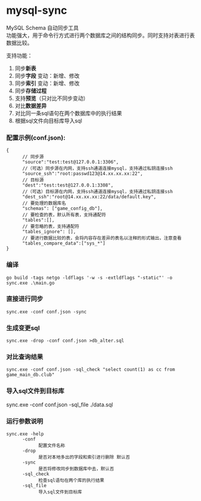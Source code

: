 # mysql-sync

MySQL Schema 自动同步工具  
功能强大，用于命令行方式进行两个数据库之间的结构同步。同时支持对表进行表数据比较。

支持功能：  

1. 同步**新表**  
2. 同步**字段** 变动：新增、修改  
3. 同步**索引** 变动：新增、修改
4. 同步**存储过程**
4. 支持**预览**（只对比不同步变动）  
5. 对比**数据差异**
6. 对比同一条sql语句在两个数据库中的执行结果
7. 根据sql文件向目标库导入sql

### 配置示例(conf.json):  

```
{
      // 同步源
      "source":"test:test@127.0.0.1:3306",
      //（可选）同步源在内网，支持ssh通道连接mysql，支持通过私钥连接ssh
      "source_ssh":"root:passwd123@14.xx.xx.xx:22",
      // 目标源
      "dest":"test:test@127.0.0.1:3308",
      //（可选）目标源在内网，支持ssh通道连接mysql，支持通过私钥连接ssh
      "dest_ssh":"root@14.xx.xx.xx:22/data/default.key",
      // 要处理的数据库名
      "schemas": ["game_config_db"],
      // 要检查的表，默认所有表，支持通配符
      "tables":[],
      // 要忽略的表，支持通配符
      "tables_ignore": [],
      // 要进行数据比较的表，会将内容存在差异的表名以注释的形式输出，注意查看
      "tables_compare_data":["sys_*"]
}
```
### 编译
```shell
go build -tags netgo -ldflags '-w -s -extldflags "-static"' -o sync.exe .\main.go
```

### 直接进行同步

```shell
sync.exe -conf conf.json -sync
```

### 生成变更sql

```shell
sync.exe -drop -conf conf.json >db_alter.sql
```

### 对比查询结果
```shell
sync.exe -conf conf.json -sql_check "select count(1) as cc from game_main_db.club"
```

### 导入sql文件到目标库
sync.exe -conf conf.json -sql_file ./data.sql

### 运行参数说明

```shell
sync.exe -help  
      -conf
            配置文件名称
      -drop
            是否对本地多出的字段和索引进行删除 默认否
      -sync
            是否将修改同步到数据库中去，默认否
      -sql_check
            检查sql语句在两个库的执行结果
      -sql_file
            导入sql文件到目标库
```
